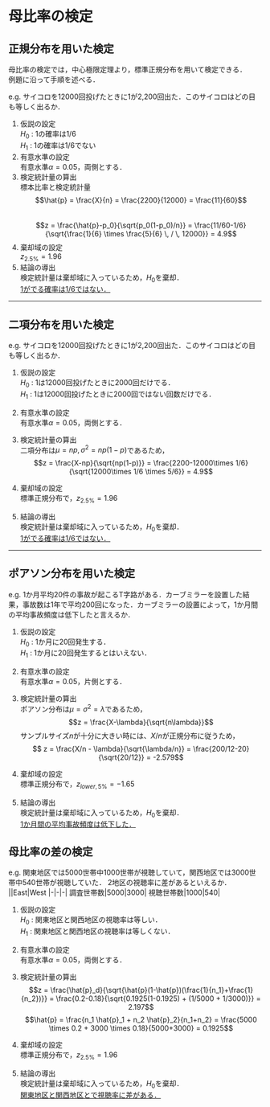 # 母比率の検定  

## 正規分布を用いた検定

母比率の検定では，中心極限定理より，標準正規分布を用いて検定できる．  
例題に沿って手順を述べる．

e.g. サイコロを12000回投げたときに1が2,200回出た．このサイコロはどの目も等しく出るか．

1. 仮説の設定  
$H_0$ : 1の確率は1/6  
$H_1$ : 1の確率は1/6でない
2. 有意水準の設定  
有意水準$\alpha = 0.05$，両側とする．
3. 検定統計量の算出  
標本比率と検定統計量
$$\hat{p} = \frac{X}{n} = \frac{2200}{12000} = \frac{11}{60}$$  
$$z = \frac{\hat{p}-p_0}{\sqrt{p_0(1-p_0)/n}} = \frac{11/60-1/6}{\sqrt{\frac{1}{6} \times \frac{5}{6} \, / \, 12000}} = 4.9$$
4. 棄却域の設定  
$z_{2.5\%} = 1.96$
5. 結論の導出  
検定統計量は棄却域に入っているため，$H_0$を棄却．  
<u>1がでる確率は1/6ではない．</u>

---

## 二項分布を用いた検定  

e.g. サイコロを12000回投げたときに1が2,200回出た．このサイコロはどの目も等しく出るか．

1. 仮説の設定  
$H_0$ : 1は12000回投げたときに2000回だけでる．  
$H_1$ : 1は12000回投げたときに2000回ではない回数だけでる．
2. 有意水準の設定  
有意水準$\alpha = 0.05$，両側とする．
3. 検定統計量の算出  
二項分布は$\mu=np, \, \sigma^2=np(1-p)$であるため，
$$z = \frac{X-np}{\sqrt{np(1-p)}} = \frac{2200-12000\times 1/6}{\sqrt{12000\times 1/6 \times 5/6}} = 4.9$$

4. 棄却域の設定  
標準正規分布で，$z_{2.5\%} = 1.96$

5. 結論の導出  
検定統計量は棄却域に入っているため，$H_0$を棄却．  
<u>1がでる確率は1/6ではない．</u>

---

## ポアソン分布を用いた検定  

e.g. 1か月平均20件の事故が起こるT字路がある．カーブミラーを設置した結果，事故数は1年で平均200回になった．カーブミラーの設置によって，1か月間の平均事故頻度は低下したと言えるか．  

1. 仮説の設定  
$H_0$ : 1か月に20回発生する．  
$H_1$ : 1か月に20回発生するとはいえない．
2. 有意水準の設定  
有意水準$\alpha = 0.05$，片側とする．
3. 検定統計量の算出  
ポアソン分布は$\mu=\sigma^2=\lambda$であるため，
$$z = \frac{X-\lambda}{\sqrt{n\lambda}}$$
サンプルサイズ$n$が十分に大きい時には、$X/n$が正規分布に従うため，
$$ z = \frac{X/n - \lambda}{\sqrt{\lambda/n}} = \frac{200/12-20}{\sqrt{20/12}} = -2.579$$
4. 棄却域の設定  
標準正規分布で，$z_{lower,5\%} = -1.65$

5. 結論の導出  
検定統計量は棄却域に入っているため，$H_0$を棄却．  
<u>1か月間の平均事故頻度は低下した．</u>

## 母比率の差の検定  

e.g. 関東地区では5000世帯中1000世帯が視聴していて，関西地区では3000世帯中540世帯が視聴していた．
2地区の視聴率に差があるといえるか．
||East|West
|-|-|-|
調査世帯数|5000|3000|
視聴世帯数|1000|540|

1. 仮説の設定  
$H_0$ : 関東地区と関西地区の視聴率は等しい．  
$H_1$ : 関東地区と関西地区の視聴率は等しくない．  
2. 有意水準の設定  
有意水準$\alpha = 0.05$，両側とする．
3. 検定統計量の算出  
$$z = \frac{\hat{p}_d}{\sqrt{\hat{p}(1-\hat{p})(\frac{1}{n_1}+\frac{1}{n_2})}} = \frac{0.2-0.18}{\sqrt{0.1925(1-0.1925) + (1/5000 + 1/3000)}} = 2.197$$
$$\hat{p} = \frac{n_1 \hat{p}_1 + n_2 \hat{p}_2}{n_1+n_2} = \frac{5000 \times 0.2 + 3000 \times 0.18}{5000+3000} = 0.1925$$
4. 棄却域の設定  
標準正規分布で，$z_{2.5\%} = 1.96$

5. 結論の導出  
検定統計量は棄却域に入っているため，$H_0$を棄却．  
<u>関東地区と関西地区とで視聴率に差がある．</u>